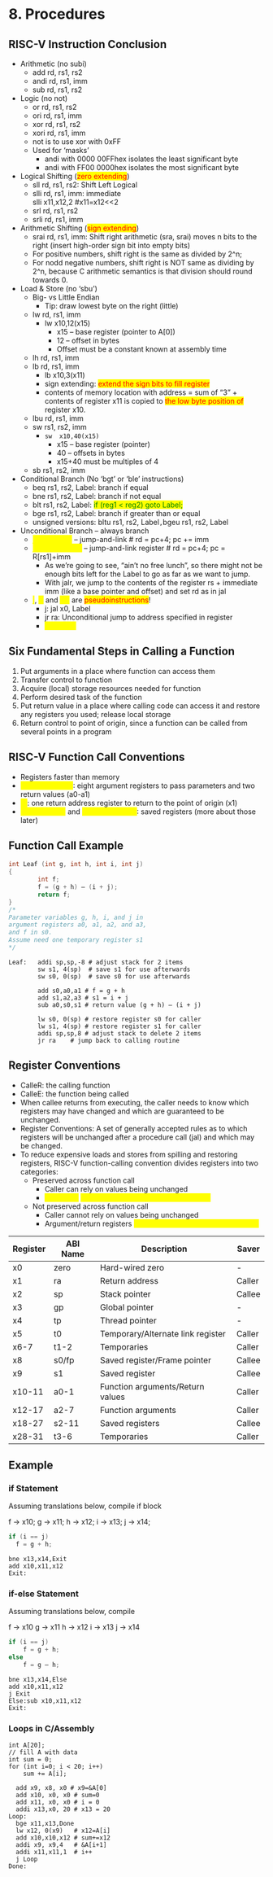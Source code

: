 # 8. Procedures

## RISC-V Instruction Conclusion

* Arithmetic (no subi)
  * add rd, rs1, rs2
  * andi rd, rs1, imm
  * sub rd, rs1, rs2
* Logic (no not)
  * or  rd, rs1, rs2
  * ori  rd, rs1, imm
  * xor rd, rs1, rs2
  * xori rd, rs1, imm
  * not is to use xor with 0xFF
  * Used for ‘masks’&#x20;
    * andi with 0000 00FFhex isolates the least significant byte&#x20;
    * andi with FF00 0000hex isolates the most significant byte
* Logical Shifting (<mark style="color:red;">zero extending</mark>)
  * sll rd, rs1, rs2: Shift Left Logical
  * slli rd, rs1, imm: immediate\
    slli x11,x12,2 #x11=x12<<2&#x20;
  * srl rd, rs1, rs2
  * srli rd, rs1, imm
* Arithmetic Shifting (<mark style="color:red;">sign extending</mark>)
  * srai rd, rs1, imm: Shift right arithmetic (sra, srai) moves n bits to the right (insert high-order sign bit into empty bits)
  * For positive numbers, shift right is the same as divided by 2^n;
  * For nodd negative numbers, shift right is NOT same as dividing by 2^n, because C arithmetic semantics is that division should round towards 0.
* Load & Store (no ‘sbu’)
  * Big- vs Little Endian
    * Tip: draw lowest byte on the right (little)
  * lw  rd,  rs1, imm
    * lw  x10,12(x15)
      * x15 – base register (pointer to A\[0])
      * 12 – offset in bytes
      * Offset must be a constant known at assembly time
  * lh rd, rs1, imm
  * lb  rd,  rs1, imm
    * lb x10,3(x11)&#x20;
    * sign extending: <mark style="color:red;">extend the sign bits to fill register</mark>
    * contents of memory location with address = sum of “3” + contents of register x11 is copied to <mark style="color:red;">the low byte position of</mark> register x10.
  * lbu rd,  rs1, imm
  * sw  rs1, rs2, imm
    * `sw  x10,40(x15)`
      * x15 – base register (pointer)
      * 40 – offsets in bytes
      * x15+40 must be multiples of 4
  * sb  rs1, rs2, imm
* Conditional Branch (No ‘bgt’ or ‘ble’ instructions)
  * beq  rs1, rs2, Label: branch if equal&#x20;
  * bne  rs1, rs2, Label: branch if not equal
  * blt  rs1, rs2, Label: <mark style="color:green;">if (reg1 < reg2) goto Label;</mark>
  * bge  rs1, rs2, Label: branch if greater than or equal&#x20;
  * unsigned versions: bltu rs1, rs2, Label`,`bgeu rs1, rs2, Label
* Unconditional Branch – always branch&#x20;
  * <mark style="color:yellow;">**jal  rd, Label**</mark> – jump-and-link # rd = pc+4; pc += imm
  * <mark style="color:yellow;">**jalr rd, rs, imm**</mark> – jump-and-link register # rd = pc+4; pc = R\[rs1]+imm
    * As we’re going to see, “ain’t no free lunch”, so there might not be enough bits left for the Label to go as far as we want to jump.
    * With jalr, we jump to the contents of the register rs + immediate imm (like a base pointer and offset) and set rd as in jal
  * <mark style="color:yellow;">**j**</mark>, <mark style="color:yellow;">**jr**</mark> and <mark style="color:yellow;">**ret**</mark> are <mark style="color:red;">pseudoinstructions</mark>!
    * j:   jal  x0, Label
    * jr ra: Unconditional jump to address specified in register
    * <mark style="color:yellow;">**ret = jr ra**</mark>

## Six Fundamental Steps in Calling a Function

1. Put arguments in a place where function can access them&#x20;
2. Transfer control to function&#x20;
3. Acquire (local) storage resources needed for function&#x20;
4. Perform desired task of the function&#x20;
5. Put return value in a place where calling code can access it and restore any registers you used; release local storage&#x20;
6. Return control to point of origin, since a function can be called from several points in a program

## RISC-V Function Call Conventions

* Registers faster than memory
* <mark style="color:yellow;">a0–a7 (x10-x17)</mark>: eight argument registers to pass parameters and two return values (a0-a1)&#x20;
* <mark style="color:yellow;">ra</mark>: one return address register to return to the point of origin (x1)&#x20;
* <mark style="color:yellow;">s0-s1 (x8-x9)</mark> and <mark style="color:yellow;">s2-s11 (x18-x27)</mark>: saved registers (more about those later)

## Function Call Example

```c
int Leaf (int g, int h, int i, int j)
{
		int f;
		f = (g + h) – (i + j);
		return f;
}
/*
Parameter variables g, h, i, and j in 
argument registers a0, a1, a2, and a3, 
and f in s0.
Assume need one temporary register s1
*/
```

```wasm
Leaf: 	addi sp,sp,-8 # adjust stack for 2 items
		sw s1, 4(sp)  # save s1 for use afterwards
      	sw s0, 0(sp)  # save s0 for use afterwards

      	add s0,a0,a1 # f = g + h
      	add s1,a2,a3 # s1 = i + j
      	sub a0,s0,s1 # return value (g + h) – (i + j)

      	lw s0, 0(sp) # restore register s0 for caller 
      	lw s1, 4(sp) # restore register s1 for caller
      	addi sp,sp,8 # adjust stack to delete 2 items
      	jr ra 	 # jump back to calling routine
```

## Register Conventions

* CalleR: the calling function&#x20;
* CalleE: the function being called&#x20;
* When callee returns from executing, the caller needs to know which registers may have changed and which are guaranteed to be unchanged.&#x20;
* Register Conventions: A set of generally accepted rules as to which registers will be unchanged after a procedure call (jal) and which may be changed.
* To reduce expensive loads and stores from spilling and restoring registers, RISC-V function-calling convention divides registers into two categories:
  * Preserved across function call
    * Caller can rely on values being unchanged
    * <mark style="color:yellow;">sp, gp, tp,</mark> <mark style="color:yellow;">“saved registers” s0- s11 (s0 is also fp)</mark>
  * Not preserved across function call
    * Caller cannot rely on values being unchanged
    * Argument/return registers <mark style="color:yellow;">a0-a7, ra, “temporary registers” t0-t6</mark>

| Register | ABI Name | Description                       | Saver  |
| -------- | -------- | --------------------------------- | ------ |
| x0       | zero     | Hard-wired zero                   | -      |
| x1       | ra       | Return address                    | Caller |
| x2       | sp       | Stack pointer                     | Callee |
| x3       | gp       | Global pointer                    | -      |
| x4       | tp       | Thread pointer                    | -      |
| x5       | t0       | Temporary/Alternate link register | Caller |
| x6-7     | t1-2     | Temporaries                       | Caller |
| x8       | s0/fp    | Saved register/Frame pointer      | Callee |
| x9       | s1       | Saved register                    | Callee |
| x10-11   | a0-1     | Function arguments/Return values  | Caller |
| x12-17   | a2-7     | Function arguments                | Caller |
| x18-27   | s2-11    | Saved registers                   | Callee |
| x28-31   | t3-6     | Temporaries                       | Caller |

## Example

### if Statement

Assuming translations below, compile if block

&#x20;f → x10; g → x11; h → x12;  i → x13; j → x14;

```c
if (i == j)  
  f = g + h;
```

```wasm
bne x13,x14,Exit
add x10,x11,x12
Exit:
```

### if-else Statement

Assuming translations below, compile

&#x20; f → x10  g → x11    h → x12  i → x13    j → x14

```c
if (i == j)
    f = g + h; 
else
    f = g – h;
```

```wasm
bne x13,x14,Else 
add x10,x11,x12 
j Exit 
Else:sub x10,x11,x12
Exit: 
```

### Loops in C/Assembly

```
int A[20];
// fill A with data
int sum = 0;
for (int i=0; i < 20; i++)
    sum += A[i];
```

```wasm
  add x9, x8, x0 # x9=&A[0]
  add x10, x0, x0 # sum=0
  add x11, x0, x0 # i = 0
  addi x13,x0, 20 # x13 = 20
Loop:
  bge x11,x13,Done
  lw x12, 0(x9)   # x12=A[i]
  add x10,x10,x12 # sum+=x12
  addi x9, x9,4   # &A[i+1]
  addi x11,x11,1  # i++
  j Loop
Done:  
```
